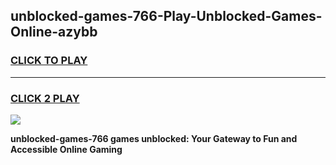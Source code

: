 
## unblocked-games-766-Play-Unblocked-Games-Online-azybb
<h3>
<a href="https://premium76.site?title=unblocked-games-766&ref=24A">CLICK TO PLAY</a></h3>
<hr>

<h3>
<a href="https://premium76.site?title=unblocked-games-766&ref=24A">CLICK 2 PLAY</a>
  
</h3>

<a href="https://premium76.site?title=unblocked-games-766&ref=24A"><img src="https://clearcache.store/games.png"></a>


**unblocked-games-766 games unblocked: Your Gateway to Fun and Accessible Online Gaming**

